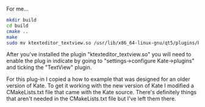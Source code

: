 ﻿For me...

```bash
mkdir build
cd build
cmake ..
make
sudo mv ktexteditor_textview.so /usr/lib/x86_64-linux-gnu/qt5/plugins/ktexteditor/ktexteditor_textview.so 
```

After you've installed the plugin "ktexteditor_textview.so" you will need to enable the plug in indicate by going to "settings->configure Kate->plugins" and ticking the "TextView" plugin.

For this plug-in I copied a how to example that was designed for an older version of Kate. To get it working with the new version of Kate I modified a CMakeLists.txt file that came with the Kate source. There's definitely things that aren't needed in the CMakeLists.txt file but I've left them there.


